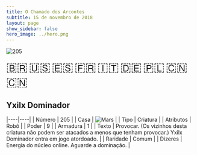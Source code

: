 ```yaml
---
title: O Chamado dos Arcontes
subtitle: 15 de novembro de 2018
layout: page
show_sidebar: false
hero_image: ../hero.png
---
```


![205](https://cdn.keyforgegame.com/media/card_front/pt/341_205_GPCHG3XCV2MV_pt.png)

<span title="Português" style="font-size: 32px;cursor: pointer;" onclick="javascript:document.querySelector('img[alt=\'205\']').src=document.querySelector('img[alt=\'205\']').src.replace(/card_front\/[^/]+/, 'card_front/pt').replace(/_[^/.0-9]+\.png/, '_pt.png')">🇧🇷</span>
<span title="English" style="font-size: 32px;cursor: pointer;" onclick="javascript:document.querySelector('img[alt=\'205\']').src=document.querySelector('img[alt=\'205\']').src.replace(/card_front\/[^/]+/, 'card_front/en').replace(/_[^/.0-9]+\.png/, '_en.png')">🇺🇸</span>
<span title="Español" style="font-size: 32px;cursor: pointer;" onclick="javascript:document.querySelector('img[alt=\'205\']').src=document.querySelector('img[alt=\'205\']').src.replace(/card_front\/[^/]+/, 'card_front/es').replace(/_[^/.0-9]+\.png/, '_es.png')">🇪🇸</span>
<span title="Français" style="font-size: 32px;cursor: pointer;" onclick="javascript:document.querySelector('img[alt=\'205\']').src=document.querySelector('img[alt=\'205\']').src.replace(/card_front\/[^/]+/, 'card_front/fr').replace(/_[^/.0-9]+\.png/, '_fr.png')">🇫🇷</span>
<span title="Italiano" style="font-size: 32px;cursor: pointer;" onclick="javascript:document.querySelector('img[alt=\'205\']').src=document.querySelector('img[alt=\'205\']').src.replace(/card_front\/[^/]+/, 'card_front/it').replace(/_[^/.0-9]+\.png/, '_it.png')">🇮🇹</span>
<span title="Deutsche" style="font-size: 32px;cursor: pointer;" onclick="javascript:document.querySelector('img[alt=\'205\']').src=document.querySelector('img[alt=\'205\']').src.replace(/card_front\/[^/]+/, 'card_front/de').replace(/_[^/.0-9]+\.png/, '_de.png')">🇩🇪</span>
<span title="Polskie" style="font-size: 32px;cursor: pointer;" onclick="javascript:document.querySelector('img[alt=\'205\']').src=document.querySelector('img[alt=\'205\']').src.replace(/card_front\/[^/]+/, 'card_front/pl').replace(/_[^/.0-9]+\.png/, '_pl.png')">🇵🇱</span>
<span title="简体中文" style="font-size: 32px;cursor: pointer;" onclick="javascript:document.querySelector('img[alt=\'205\']').src=document.querySelector('img[alt=\'205\']').src.replace(/card_front\/[^/]+/, 'card_front/zh-hans').replace(/_[^/.0-9]+\.png/, '_zh-hans.png')">🇨🇳</span>
<span title="繁體中文" style="font-size: 32px;cursor: pointer;" onclick="javascript:document.querySelector('img[alt=\'205\']').src=document.querySelector('img[alt=\'205\']').src.replace(/card_front\/[^/]+/, 'card_front/zh-hant').replace(/_[^/.0-9]+\.png/, '_zh-hant.png')">🇨🇳</span>

## Yxilx Dominador

|----|----|
| Número | 205 |
| Casa | ![Mars](https://archonarcana.com/images/thumb/d/de/Mars.png/22px-Mars.png "Marte") |
| Tipo | Criatura |
| Atributos | Robô |
| Poder | 9 |
| Armadura | 1 |
| Texto | Provocar. (Os vizinhos desta criatura  não podem ser atacados a menos que  tenham provocar.) Yxilx Dominador entra em jogo atordoado. |
| Raridade | Comum |
| Dizeres | Energia do núcleo online. Aguarde a dominação. |
